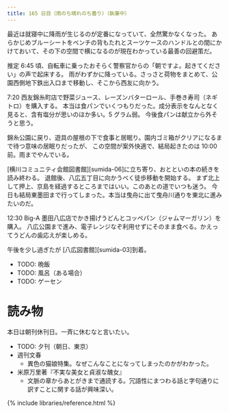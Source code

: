 ```yaml
---
title: 165 日目（雨のち晴れのち曇り）（執筆中）
---
```


最近は就寝中に降雨が生じるのが定番になっていて、全然驚かなくなった。
あらかじめブルーシートをベンチの背もたれとスーツケースのハンドルとの間にかけておいて、その下の空間で横になるのが現在わかっている最善の回避策だ。

推定 6:45 頃、自転車に乗ったおそらく警察官からの「朝ですよ。起きてください」の声で起床する。
雨がわずかに降っている。さっさと荷物をまとめて、公園西側地下鉄出入口まで移動し、そこから西友に向かう。

7:20 西友錦糸町店で野菜ジュース、レーズンバターロール、手巻き寿司（ネギトロ）を購入する。
本当は食パンでいくつもりだった。成分表示をなんとなく見ると、含有塩分が思いのほか多い。5 グラム弱。
今後食パンは献立から外そうと思う。

錦糸公園に戻り、遊具の屋根の下で食事と居眠り。園内ゴミ箱がクリアになるまで待つ意味の居眠りだったが、
この空間が案外快適で、結局起きたのは 10:00 前。雨までやんでいる。

[横川コミュニティ会館図書館][sumida-06]に立ち寄り、おとといの本の続きを読み終わる。
退館後、八広五丁目に向かうべく徒歩移動を開始する。
まず北上して押上、京島を経過するところまではいい。このあとの道でいつも迷う。
今日も結局東墨田まで行ってしまった。本当は曳舟に出て曳舟川通りを東北に進みたいのだ。

12:30 Big-A 墨田八広店でかき揚げうどんとコッペパン（ジャムマーガリン）を購入。
八広公園まで進み、電子レンジなぞ利用せずにそのまま食べる。かえってうどんの歯応えが楽しめる。

午後を少し過ぎたが [八広図書館][sumida-03]到着。

* TODO: 晩飯
* TODO: 風呂（ある場合）
* TODO: ゲーセン

# 読み物

本日は朝刊休刊日。一斉に休むなと言いたい。

* TODO: 夕刊（朝日、東京）
* 週刊文春
  * 異色の猫娘特集。なぜこんなことになってしまったのかがわかった。
* 米原万里著『不実な美女と貞淑な醜女』
  * 文脈の章からあとがきまで通読する。冗語性にまつわる話と字句通りに訳すことに関する話が興味深い。

{% include libraries/reference.html %}
